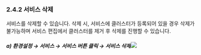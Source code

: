 ### 2.4.2    서비스 삭제

서비스를 삭제할 수 있습니다. 삭제 시, 서비스에 클러스터가 등록되어 있을 경우 삭제가 불가능하며 서비스 편집에서 클러스터를 제거 후 삭제를 진행할 수 있습니다.



##### a\)    환경설정 → 서비스 → 서비스     버튼 클릭 → 서비스 삭제![](/image.kh/image.kh/서비스삭제.png)



